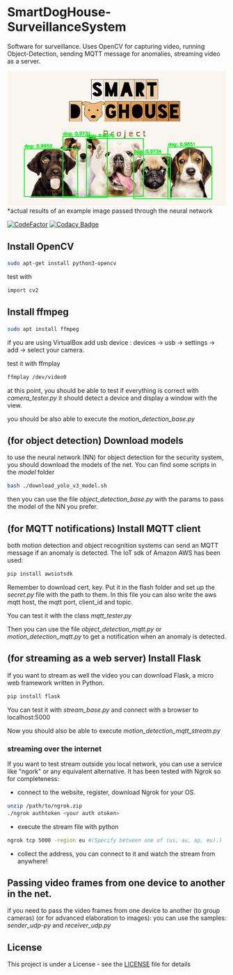 # SmartDogHouse-SurveillanceSystem
Software for surveillance. Uses OpenCV for capturing video, running Object-Detection, sending MQTT message for anomalies, streaming video as a server.

![smart doghouse logo](./src/main/python/output/dogs_S.png "Smart DogHouse Logo")
*actual results of an example image passed through the neural network

[![CodeFactor](https://www.codefactor.io/repository/github/smartdoghouse/smartdoghouse-surveillancesystem/badge/main)](https://www.codefactor.io/repository/github/smartdoghouse/smartdoghouse-surveillancesystem/overview/main)
[![Codacy Badge](https://app.codacy.com/project/badge/Grade/5f6e14e8fd044111bf58ff93cfbba145)](https://www.codacy.com/gh/SmartDogHouse/SmartDogHouse-SurveillanceSystem/dashboard?utm_source=github.com&amp;utm_medium=referral&amp;utm_content=SmartDogHouse/SmartDogHouse-SurveillanceSystem&amp;utm_campaign=Badge_Grade)
## Install OpenCV
```bash
sudo apt-get install python3-opencv
```

test with
```bash
import cv2
```
## Install ffmpeg
```bash
sudo apt install ffmpeg
```

if you are using VirtualBox add usb device :
devices -> usb -> settings -> add -> select your camera.

test it with ffmplay
```bash
ffmplay /dev/video0
```

at this point, you should be able to test if everything is correct with _camera_tester.py_
it should detect a device and display a window with the view. 

you should be also able to execute the _motion_detection_base.py_

## (for object detection) Download models
to use the neural network (NN) for object detection for the security system,
you should download the models of the net. You can find some scripts in the _model_ folder
```bash
bash ./download_yolo_v3_model.sh
```
then you can use the file _object_detection_base.py_ with the params to pass the model of the NN you prefer.

## (for MQTT notifications) Install MQTT client
both motion detection and object recognition systems can send an MQTT message if an anomaly is detected.
The IoT sdk of Amazon AWS has been used:
```bash
pip install awsiotsdk
```
Remember to download cert, key. Put it in the flash folder and set up the _secret.py_ file with the path to them.
In this file you can also write the aws  mqtt host, the mqtt port, client_id and topic.

You can test it with the class _mqtt_tester.py_

Then you can use the file _object_detection_mqtt.py_ or _motion_detection_mqtt.py_ to get a notification when an anomaly is detected.

## (for streaming as a web server) Install Flask
If you want to stream as well the video you can download Flask, a micro web framework written in Python.
```bash
pip install flask
```
You can test it with _stream_base.py_ and connect with a browser to localhost:5000

Now you should also be able to execute _motion_detection_mqtt_stream.py_
### streaming over the internet
If you want to test stream outside you local network, you can use a service like "ngork" or any equivalent alternative.
It has been tested with Ngrok so for completeness:
- connect to the website, register, download Ngrok for your OS.
```bash
unzip /path/to/ngrok.zip
./ngrok authtoken <your auth otoken>
```
- execute the stream file with python
```bash
ngrok tcp 5000 -region eu #(Specify between one of (us, au, ap, eu).)
```
- collect the address, you can connect to it and watch the stream from anywhere!

## Passing video frames from one device to another in the net.
if you need to pass the video frames from one device to another (to group cameras) (or for advanced elaboration to images):
you can use the samples: _sender_udp-py_ and _receiver_udp.py_

## License

This project is under a License - see the [LICENSE](LICENSE) file for details
